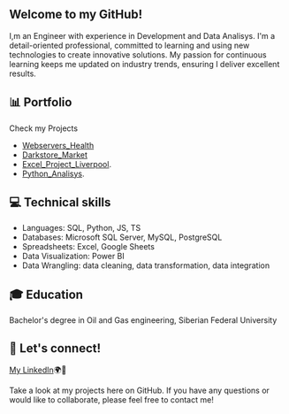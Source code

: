 ## Welcome to my GitHub!  
I,m an Engineer with experience in Development and Data Analisys. I'm a detail-oriented professional, committed to learning and using new technologies to create innovative solutions. 
My passion for continuous learning keeps me updated on industry trends, ensuring I deliver excellent results.

## 📊 Portfolio
Check my Projects 
- [Webservers_Health](https://github.com/artemrudman/Webservers_Project/)
- [Darkstore_Market](https://github.com/artemrudman/Darkstore_market)
- [Excel_Project_Liverpool]().
- [Python_Analisys]().
  
## 💻 Technical skills
- Languages: SQL, Python, JS, TS
- Databases: Microsoft SQL Server, MySQL, PostgreSQL
- Spreadsheets: Excel, Google Sheets
- Data Visualization: Power BI
- Data Wrangling: data cleaning, data transformation, data integration

## 🎓 Education
Bachelor's degree in Oil and Gas engineering, Siberian Federal University

## 📧 Let's connect!
[My LinkedIn]([www.linkedin.com/in/artem-rudman/](https://www.linkedin.com/in/artem-rudman/))🌍🚀

Take a look at my projects here on GitHub. If you have any questions or would like to collaborate, please feel free to contact me!

